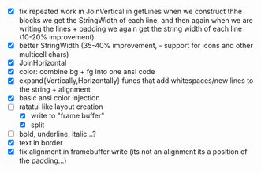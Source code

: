 -   [x] fix repeated work in JoinVertical
        in getLines when we construct thhe blocks we get the StringWidth
        of each line, and then again when we are writing the lines + padding
        we again get the string width of each line
        (10-20% improvement)
-   [x] better StringWidth (35-40% improvement, - support for icons and other multicell chars)
-   [x] JoinHorizontal
-   [x] color: combine bg + fg into one ansi code
-   [x] expand{Vertically,Horizontally} funcs that add whitespaces/new lines to the string + alignment
-   [x] basic ansi color injection
-   [ ] ratatui like layout creation
    -   [x] write to "frame buffer"
    -   [x] split
-   [ ] bold, underline, italic...?
-   [x] text in border
-   [x] fix alignment in framebuffer write (its not an alignment its a position of the padding...)
